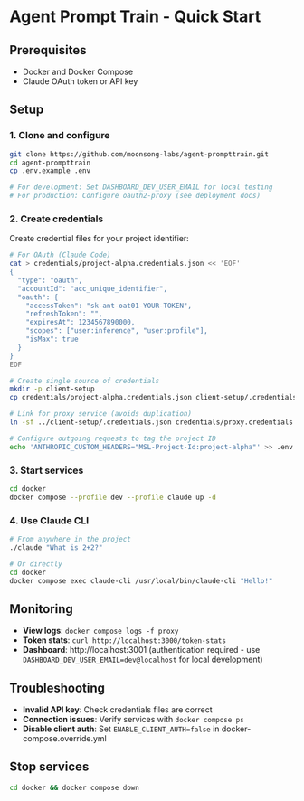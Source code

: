 # Agent Prompt Train - Quick Start

## Prerequisites

- Docker and Docker Compose
- Claude OAuth token or API key

## Setup

### 1. Clone and configure

```bash
git clone https://github.com/moonsong-labs/agent-prompttrain.git
cd agent-prompttrain
cp .env.example .env

# For development: Set DASHBOARD_DEV_USER_EMAIL for local testing
# For production: Configure oauth2-proxy (see deployment docs)
```

### 2. Create credentials

Create credential files for your project identifier:

```bash
# For OAuth (Claude Code)
cat > credentials/project-alpha.credentials.json << 'EOF'
{
  "type": "oauth",
  "accountId": "acc_unique_identifier",
  "oauth": {
    "accessToken": "sk-ant-oat01-YOUR-TOKEN",
    "refreshToken": "",
    "expiresAt": 1234567890000,
    "scopes": ["user:inference", "user:profile"],
    "isMax": true
  }
}
EOF

# Create single source of credentials
mkdir -p client-setup
cp credentials/project-alpha.credentials.json client-setup/.credentials.json

# Link for proxy service (avoids duplication)
ln -sf ../client-setup/.credentials.json credentials/proxy.credentials.json

# Configure outgoing requests to tag the project ID
echo 'ANTHROPIC_CUSTOM_HEADERS="MSL-Project-Id:project-alpha"' >> .env
```

### 3. Start services

```bash
cd docker
docker compose --profile dev --profile claude up -d
```

### 4. Use Claude CLI

```bash
# From anywhere in the project
./claude "What is 2+2?"

# Or directly
cd docker
docker compose exec claude-cli /usr/local/bin/claude-cli "Hello!"
```

## Monitoring

- **View logs**: `docker compose logs -f proxy`
- **Token stats**: `curl http://localhost:3000/token-stats`
- **Dashboard**: http://localhost:3001 (authentication required - use `DASHBOARD_DEV_USER_EMAIL=dev@localhost` for local development)

## Troubleshooting

- **Invalid API key**: Check credentials files are correct
- **Connection issues**: Verify services with `docker compose ps`
- **Disable client auth**: Set `ENABLE_CLIENT_AUTH=false` in docker-compose.override.yml

## Stop services

```bash
cd docker && docker compose down
```
